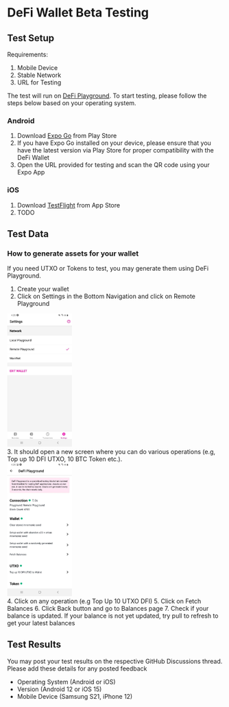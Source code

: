 # DeFi Wallet Beta Testing

## Test Setup
Requirements:

1. Mobile Device 
2. Stable Network
3. URL for Testing 

The test will run on [DeFi Playground](https://github.com/DeFiCh/wallet#testing). To start testing, please follow the steps below based on your operating system.

### Android
1. Download [Expo Go](https://play.google.com/store/apps/details?id=host.exp.exponent&hl=en&gl=US) from Play Store
2. If you have Expo Go installed on your device, please ensure that you have the latest version via Play Store for proper compatibility with the DeFi Wallet
3. Open the URL provided for testing and scan the QR code using your Expo App

### iOS
1. Download [TestFlight](https://apps.apple.com/us/app/testflight/id899247664) from App Store
2. TODO

## Test Data

### How to generate assets for your wallet
If you need UTXO or Tokens to test, you may generate them using DeFi Playground.

1. Create your wallet
2. Click on Settings in the Bottom Navigation and click on Remote Playground
<div>
<img alt="settings" width="30%" src="/.github/images/beta_testing/settings.jpg" />
</div>
3. It should open a new screen where you can do various operations (e.g, Top up 10 DFI UTXO, 10 BTC Token etc.).
<div>
<img alt="playground" width="30%" src="/.github/images/beta_testing/playground.jpg" />
</div>
4. Click on any operation (e.g Top Up 10 UTXO DFI) 
5. Click on Fetch Balances
6. Click Back button and go to Balances page
7. Check if your balance is updated. If your balance is not yet updated, try pull to refresh to get your latest balances

## Test Results
You may post your test results on the respective GitHub Discussions thread. Please add these details for any posted feedback

- Operating System (Android or iOS) 
- Version (Android 12 or iOS 15)
- Mobile Device (Samsung S21, iPhone 12)






